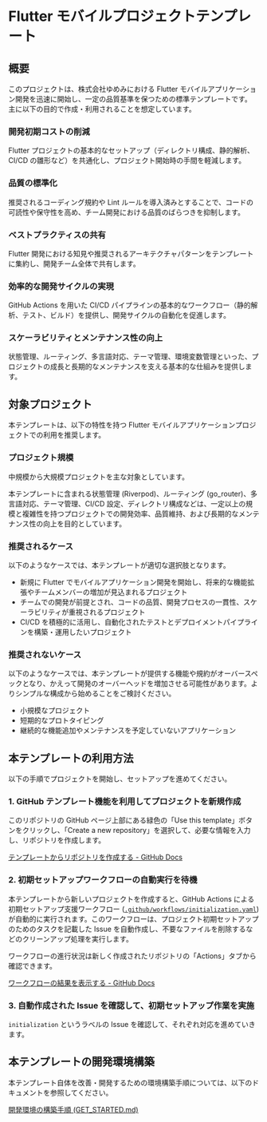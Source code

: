 # Flutter モバイルプロジェクトテンプレート

## 概要

このプロジェクトは、株式会社ゆめみにおける Flutter モバイルアプリケーション開発を迅速に開始し、一定の品質基準を保つための標準テンプレートです。
主に以下の目的で作成・利用されることを想定しています。

### 開発初期コストの削減

Flutter プロジェクトの基本的なセットアップ（ディレクトリ構成、静的解析、CI/CD の雛形など）を共通化し、プロジェクト開始時の手間を軽減します。

### 品質の標準化

推奨されるコーディング規約や Lint ルールを導入済みとすることで、コードの可読性や保守性を高め、チーム開発における品質のばらつきを抑制します。

### ベストプラクティスの共有

Flutter 開発における知見や推奨されるアーキテクチャパターンをテンプレートに集約し、開発チーム全体で共有します。

### 効率的な開発サイクルの実現

GitHub Actions を用いた CI/CD パイプラインの基本的なワークフロー（静的解析、テスト、ビルド）を提供し、開発サイクルの自動化を促進します。

### スケーラビリティとメンテナンス性の向上

状態管理、ルーティング、多言語対応、テーマ管理、環境変数管理といった、プロジェクトの成長と長期的なメンテナンスを支える基本的な仕組みを提供します。

## 対象プロジェクト

本テンプレートは、以下の特性を持つ Flutter モバイルアプリケーションプロジェクトでの利用を推奨します。

### プロジェクト規模

中規模から大規模プロジェクトを主な対象としています。

本テンプレートに含まれる状態管理 (Riverpod)、ルーティング (go_router)、多言語対応、テーマ管理、CI/CD 設定、ディレクトリ構成などは、一定以上の規模と複雑性を持つプロジェクトでの開発効率、品質維持、および長期的なメンテナンス性の向上を目的としています。

### 推奨されるケース

以下のようなケースでは、本テンプレートが適切な選択肢となります。

- 新規に Flutter でモバイルアプリケーション開発を開始し、将来的な機能拡張やチームメンバーの増加が見込まれるプロジェクト
- チームでの開発が前提とされ、コードの品質、開発プロセスの一貫性、スケーラビリティが重視されるプロジェクト
- CI/CD を積極的に活用し、自動化されたテストとデプロイメントパイプラインを構築・運用したいプロジェクト

### 推奨されないケース

以下のようなケースでは、本テンプレートが提供する機能や規約がオーバースペックとなり、かえって開発のオーバーヘッドを増加させる可能性があります。よりシンプルな構成から始めることをご検討ください。

- 小規模なプロジェクト
- 短期的なプロトタイピング
- 継続的な機能追加やメンテナンスを予定していないアプリケーション

## 本テンプレートの利用方法

以下の手順でプロジェクトを開始し、セットアップを進めてください。

### 1. GitHub テンプレート機能を利用してプロジェクトを新規作成

このリポジトリの GitHub ページ上部にある緑色の「Use this template」ボタンをクリックし、「Create a new repository」を選択して、必要な情報を入力し、リポジトリを作成します。

[テンプレートからリポジトリを作成する - GitHub Docs]

### 2. 初期セットアップワークフローの自動実行を待機

本テンプレートから新しいプロジェクトを作成すると、GitHub Actions による初期セットアップ支援ワークフロー ([`.github/workflows/initialization.yaml`]) が自動的に実行されます。このワークフローは、プロジェクト初期セットアップのためのタスクを記載した Issue を自動作成し、不要なファイルを削除するなどのクリーンアップ処理を実行します。

ワークフローの進行状況は新しく作成されたリポジトリの「Actions」タブから確認できます。

[ワークフローの結果を表示する - GitHub Docs]

### 3. 自動作成された Issue を確認して、初期セットアップ作業を実施

`initialization` というラベルの Issue を確認して、それぞれ対応を進めていきます。

## 本テンプレートの開発環境構築

本テンプレート自体を改善・開発するための環境構築手順については、以下のドキュメントを参照してください。

[開発環境の構築手順 (GET_STARTED.md)]

<!-- Links -->
[テンプレートからリポジトリを作成する - GitHub Docs]: https://docs.github.com/ja/repositories/creating-and-managing-repositories/creating-a-repository-from-a-template
[ワークフローの結果を表示する - GitHub Docs]: https://docs.github.com/ja/actions/writing-workflows/quickstart#viewing-your-workflow-results
[`.github/workflows/initialization.yaml`]: https://github.com/yumemi-inc/flutter-mobile-project-template/blob/main/.github/workflows/initialization.yaml
[開発環境の構築手順 (GET_STARTED.md)]: https://github.com/yumemi-inc/flutter-mobile-project-template/blob/main/docs/GET_STARTED.md

